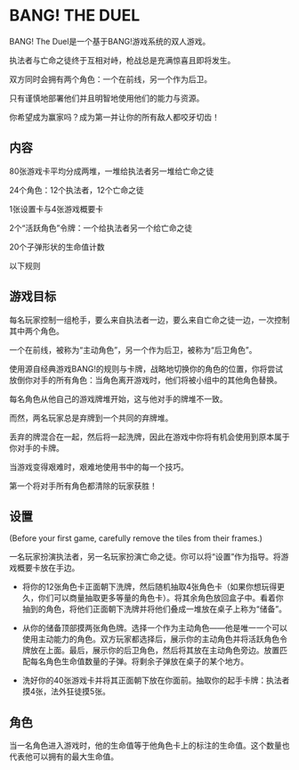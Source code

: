# BANG! THE DUEL

BANG! The Duel是一个基于BANG!游戏系统的双人游戏。

执法者与亡命之徒终于互相对峙，枪战总是充满惊喜且即将发生。

双方同时会拥有两个角色：一个在前线，另一个作为后卫。

只有谨慎地部署他们并且明智地使用他们的能力与资源。

你希望成为赢家吗？成为第一并让你的所有敌人都咬牙切齿！

## 内容

80张游戏卡平均分成两堆，一堆给执法者另一堆给亡命之徒

24个角色：12个执法者，12个亡命之徒

1张设置卡与4张游戏概要卡

2个“活跃角色”令牌：一个给执法者另一个给亡命之徒

20个子弹形状的生命值计数

以下规则

## 游戏目标

每名玩家控制一组枪手，要么来自执法者一边，要么来自亡命之徒一边，一次控制其中两个角色。

一个在前线，被称为“主动角色”，另一个作为后卫，被称为“后卫角色”。

使用源自经典游戏BANG!的规则与卡牌，战略地切换你的角色的位置，你将尝试放倒你对手的所有角色：当角色离开游戏时，他们将被小组中的其他角色替换。

每名角色从他自己的游戏牌堆开始，这与他对手的牌堆不一致。

而然，两名玩家总是弃牌到一个共同的弃牌堆。

丢弃的牌混合在一起，然后将一起洗牌，因此在游戏中你将有机会使用到原本属于你对手的卡牌。

当游戏变得艰难时，艰难地使用书中的每一个技巧。

第一个将对手所有角色都清除的玩家获胜！

## 设置

(Before your first game, carefully remove the tiles from their frames.)

一名玩家扮演执法者，另一名玩家扮演亡命之徒。你可以将“设置”作为指导。将游戏概要卡放在手边。

* 将你的12张角色卡正面朝下洗牌，然后随机抽取4张角色卡（如果你想玩得更久，你们可以商量抽取更多等量的角色卡）。将其余角色放回盒子中。看着你抽到的角色，将他们正面朝下洗牌并将他们叠成一堆放在桌子上称为“储备”。

* 从你的储备顶部摸两张角色牌。选择一个作为主动角色——他是唯一一个可以使用主动能力的角色。双方玩家都选择后，展示你的主动角色并将活跃角色令牌放在上面。最后，展示你的后卫角色，然后将其放在主动角色旁边。放置匹配每名角色生命值数量的子弹。将剩余子弹放在桌子的某个地方。

* 洗好你的40张游戏卡并将其正面朝下放在你面前。抽取你的起手卡牌：执法者摸4张，法外狂徒摸5张。

## 角色

当一名角色进入游戏时，他的生命值等于他角色卡上的标注的生命值。这个数量也代表他可以拥有的最大生命值。